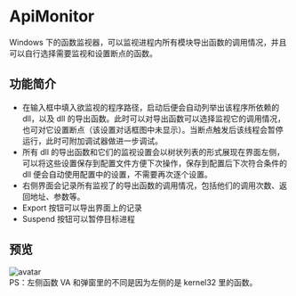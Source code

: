# ApiMonitor
Windows 下的函数监视器，可以监视进程内所有模块导出函数的调用情况，并且可以自行选择需要监视和设置断点的函数。

## 功能简介
- 在输入框中填入欲监视的程序路径，启动后便会自动列举出该程序所依赖的 dll，以及 dll 的导出函数。此时可以对导出函数可以选择监视它的调用情况，也可对它设置断点（该设置对话框图中未显示）。当断点触发后该线程会暂停运行，此时可附加调试器做进一步调试。  
- 所有 dll 的导出函数和它们的监视设置会以树状列表的形式展现在界面左侧，可以将这些设置保存到配置文件方便下次操作，保存到配置后下次符合条件的 dll 便会自动使用配置中的设置，不需要再次逐个设置。  
- 右侧界面会记录所有监视了的导出函数的调用情况，包括他们的调用次数、返回地址、参数等。  
- Export 按钮可以导出界面上的记录  
- Suspend 按钮可以暂停目标进程

## 预览
![avatar](https://flandre-scarlet.moe/blog/wp-content/uploads/2020/05/%E5%AE%9E%E7%8E%B0%E5%87%BD%E6%95%B0%E7%9B%91%E8%A7%86%E5%99%A8-%E5%9B%BE3.png)  
PS：左侧函数 VA 和弹窗里的不同是因为左侧的是 kernel32 里的函数。